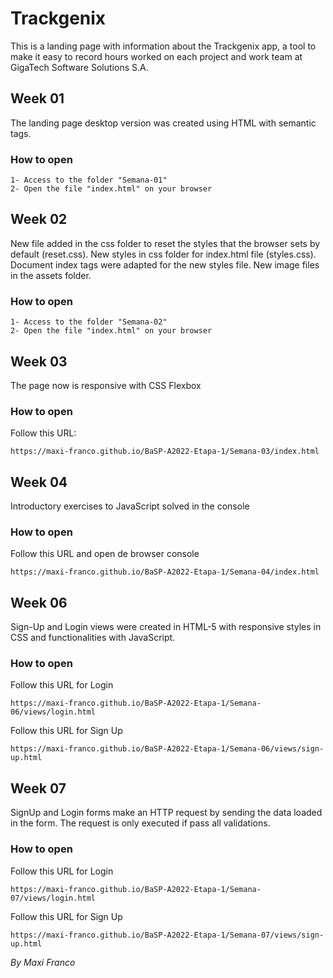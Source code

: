 # Trackgenix
This is a landing page with information about the Trackgenix app, a tool to make it easy 
to record hours worked on each project and work team at GigaTech Software Solutions S.A.

## Week 01
The landing page desktop version was created using HTML with semantic tags.

### How to open
```
1- Access to the folder "Semana-01"
2- Open the file "index.html" on your browser
```

## Week 02
New file added in the css folder to reset the styles that the browser sets by default (reset.css). 
New styles in css folder for index.html file (styles.css). Document index tags were adapted for the 
new styles file. New image files in the assets folder.

### How to open
```
1- Access to the folder "Semana-02"
2- Open the file "index.html" on your browser
```

## Week 03
The page now is responsive with CSS Flexbox

### How to open
Follow this URL:
```
https://maxi-franco.github.io/BaSP-A2022-Etapa-1/Semana-03/index.html
```

## Week 04
Introductory exercises to JavaScript solved in the console

### How to open
Follow this URL and open de browser console
```
https://maxi-franco.github.io/BaSP-A2022-Etapa-1/Semana-04/index.html
```

## Week 06
Sign-Up and Login views were created in HTML-5 with responsive styles in CSS and functionalities with JavaScript.

### How to open
Follow this URL for Login
```
https://maxi-franco.github.io/BaSP-A2022-Etapa-1/Semana-06/views/login.html
```
Follow this URL for Sign Up
```
https://maxi-franco.github.io/BaSP-A2022-Etapa-1/Semana-06/views/sign-up.html
```

## Week 07
SignUp and Login forms make an HTTP request by sending the data loaded in the form. 
The request is only executed if pass all validations.

### How to open
Follow this URL for Login
```
https://maxi-franco.github.io/BaSP-A2022-Etapa-1/Semana-07/views/login.html
```
Follow this URL for Sign Up
```
https://maxi-franco.github.io/BaSP-A2022-Etapa-1/Semana-07/views/sign-up.html
```

_By Maxi Franco_